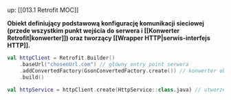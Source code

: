 up: [[013.1 Retrofit MOC]]

**Obiekt definiujący podstawową konfigurację komunikacji sieciowej (przede wszystkim punkt wejścia do serwera i [[Konwerter Retrofit|konwerter]]) oraz tworzący [[Wrapper HTTP|serwis-interfejs HTTP]].**

```kotlin
val httpClient = Retrofit.Builder()
	.baseUrl("chosenUrl.com") // główny entry point serwera
	.addConvertedFactory(GsonConvertedFactory.create()) // konwerter obiektów JSON; są różne konwertery, wybór konkretnego zależy od formatu danych przychodzących z serwera
	.build()
	
val httpService = httpClient.create(HttpService::class.java) // utworzenie serwisu

```